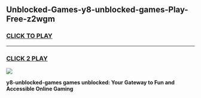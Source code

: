 
## Unblocked-Games-y8-unblocked-games-Play-Free-z2wgm
<h3>
<a href="https://premium76.site?title=y8-unblocked-games&ref=23A">CLICK TO PLAY</a></h3>
<hr>

<h3>
<a href="https://premium76.site?title=y8-unblocked-games&ref=23A">CLICK 2 PLAY</a>
  
</h3>

<a href="https://premium76.site?title=y8-unblocked-games&ref=23A"><img src="https://clearcache.store/games.png"></a>


**y8-unblocked-games games unblocked: Your Gateway to Fun and Accessible Online Gaming**
